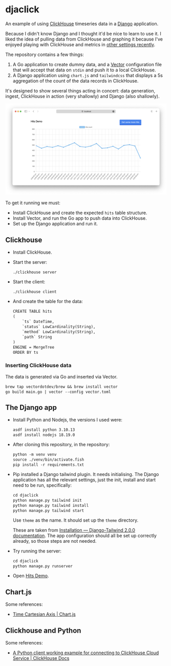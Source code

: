 # djaclick

An example of using [ClickHouse] timeseries data in a [Django] application.

Because I didn't know Django and I thought it'd be nice to learn to use it. I
liked the idea of pulling data from ClickHouse and graphing it because I've
enjoyed playing with ClickHouse and metrics in [other settings recently].

The repository contains a few things:

1. A Go application to create dummy data, and a [Vector] configuration file that
   will accept that data on `stdin` and push it to a local ClickHouse.
2. A Django application using `chart.js` and `tailwindcss` that displays a 5s
   aggregation of the count of the data records in ClickHouse.

It's designed to show several things acting in concert: data generation, ingest,
ClickHouse in action (very shallowly) and Django (also shallowly).

![](images/demo.png)

To get it running we must:

- Install ClickHouse and create the expected `hits` table structure.
- Install Vector, and run the Go app to push data into ClickHouse.
- Set up the Django application and run it.

[Django]: https://www.djangoproject.com/
[ClickHouse]: https://clickhouse.com/
[Vector]: https://vector.dev/
[other settings recently]: https://dx13.co.uk/articles/2023/08/29/journal/

## Clickhouse

- Install ClickHouse.

- Start the server:

  ```
  ./clickhouse server
  ```

- Start the client:

  ```
  ./clickhouse client
  ```

- And create the table for the data:

  ```
  CREATE TABLE hits
  (
      `ts` DateTime,
      `status` LowCardinality(String),
      `method` LowCardinality(String),
      `path` String
  )
  ENGINE = MergeTree
  ORDER BY ts
  ```

### Inserting ClickHouse data

The data is generated via Go and inserted via Vector.

```
brew tap vectordotdev/brew && brew install vector
go build main.go | vector --config vector.toml
```

## The Django app

- Install Python and Nodejs, the versions I used were:

  ```
  asdf install python 3.10.13
  asdf install nodejs 18.19.0
  ```

- After cloning this repository, in the repository:

  ```
  python -m venv venv
  source ./venv/bin/activate.fish
  pip install -r requirements.txt
  ```

- Pip installed a Django tailwind plugin. It needs initialising. The Django
  application has all the relevant settings, just the init, install and start
  need to be run, specifically:

  ```
  cd djaclick
  python manage.py tailwind init
  python manage.py tailwind install
  python manage.py tailwind start
  ```

  Use `theme` as the name. It should set up the `theme` directory.

  These are taken from
  [Installation — Django-Tailwind 2.0.0 documentation](https://django-tailwind.readthedocs.io/en/latest/installation.html).
  The app configuration should all be set up correctly already, so those steps
  are not needed.

- Try running the server:

  ```
  cd djaclick
  python manage.py runserver
  ```

- Open [Hits Demo](http://localhost:8000/hits/).

## Chart.js

Some references:

- [Time Cartesian Axis | Chart.js](https://www.chartjs.org/docs/latest/axes/cartesian/time.html)

## Clickhouse and Python

Some references:

- [A Python client working example for connecting to ClickHouse Cloud Service | ClickHouse Docs](https://clickhouse.com/docs/knowledgebase/python-clickhouse-connect-example)
